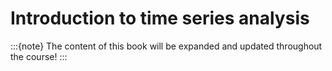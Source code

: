 # Introduction to time series analysis 

:::{note}
The content of this book will be expanded and updated throughout the course!
:::